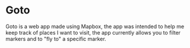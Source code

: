 # Goto 

Goto is a web app made using Mapbox, the app was intended to help me keep track of places I want to visit, the app currently allows you to filter markers and to "fly to" a specific marker. 